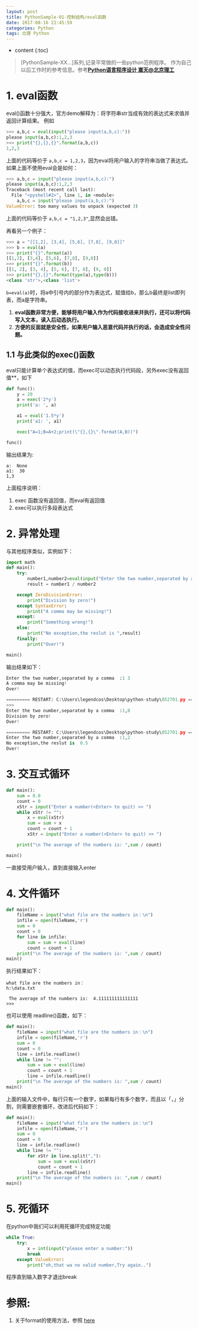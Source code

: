 ```yaml
---
layout: post
title: PythonSample-01-控制结构/eval函数
date: 2017-08-16 22:45:59
categories: Python
tags: 北理 Python
---
```

* content
{:toc}

> [PythonSample-XX...]系列,记录平常做的一些python范例程序。
> 作为自己以后工作时的参考信息。参考[**Python语言程序设计 嵩天@北京理工**](http://www.icourse163.org/learn/BIT-268001?tid=1002001005)

# 1. eval函数
eval()函数十分强大，官方demo解释为：将字符串str当成有效的表达式来求值并返回计算结果。
例如

```python
>>> a,b,c = eval(input("please input(a,b,c):"))
please input(a,b,c):1,2,3
>>> print("{},{},{}".format(a,b,c))
1,2,3
```
上面的代码等价于 `a,b,c = 1,2,3`，因为eval将用户输入的字符串当做了表达式。
如果上面不使用eval会是如何：

```python
>>> a,b,c = input("please input(a,b,c):")
please input(a,b,c):1,2,3
Traceback (most recent call last):
  File "<pyshell#2>", line 1, in <module>
    a,b,c = input("please input(a,b,c):")
ValueError: too many values to unpack (expected 3)
```
上面的代码等价于 `a,b,c = "1,2,3"`,显然会出错。

再看另一个例子：

```python
>>> a = "[[1,2], [3,4], [5,6], [7,8], [9,0]]"
>>> b = eval(a)
>>> print("{}".format(a))
[[1,2], [3,4], [5,6], [7,8], [9,0]]
>>> print("{}".format(b))
[[1, 2], [3, 4], [5, 6], [7, 8], [9, 0]]
>>> print("{},{}".format(type(a),type(b)))
<class 'str'>,<class 'list'>
```
`b=eval(a)`时，将a中引号内的部分作为表达式，赋值给b，那么b最终是list即列表，而a是字符串。

1. **eval函数非常方便，能够将用户输入作为代码接收进来并执行，还可以将代码写入文本，读入后动态执行。**
2. **方便的反面就是安全性，如果用户输入恶意代码并执行的话，会造成安全性问题。**

## 1.1 与此类似的exec()函数
eval只能计算单个表达式的值，而exec可以动态执行代码段，另外exec没有返回值**，如下

```python
def func():
    y = 20
    a = exec('2*y')
    print('a: ', a)

    a1 = eval('1.5*y')
    print('a1: ', a1)    

    exec("A=1;B=A+2;print(\"{},{}\".format(A,B))")

func()
```
输出结果为:

```
a:  None
a1:  30
1,3
```
上面程序说明：
1. exec 函数没有返回值，而eval有返回值
2. exec可以执行多段表达式

# 2. 异常处理
与其他程序类似，实例如下：

```python
import math
def main():
    try:
        number1,number2=eval(input("Enter the two number,separated by a comma  :"))
        result = number1 / number2

    except ZeroDivisionError:
        print("Division by zero!")
    except SyntaxError:
        print("A comma may be missing!")
    except:
        print("Something wrong!")
    else:
        print("No exception,the reslut is ",result)
    finally:
        print("Over!")

main()
```

输出结果如下：

```python
Enter the two number,separated by a comma  :1 3
A comma may be missing!
Over!

========= RESTART: C:\Users\legendcos\Desktop\python-study\052701.py =========
>>>
Enter the two number,separated by a comma  :1,0
Division by zero!
Over!

========= RESTART: C:\Users\legendcos\Desktop\python-study\052701.py =========
Enter the two number,separated by a comma  :1,2
No exception,the reslut is  0.5
Over!

```

# 3. 交互式循环

```python
def main():
    sum = 0.0
    count = 0
    xStr = input("Enter a number(<Enter> to quit) >> ")
    while xStr != "":
        x = eval(xStr)
        sum = sum + x
        count = count + 1
        xStr = input("Enter a number(<Enter> to quit) >> ")

    print("\n The average of the numbers is: ",sum / count)

main()
```
一直接受用户输入，直到直接输入enter

# 4. 文件循环

```python
def main():
    fileName = input("what file are the numbers in：\n")
    infile = open(fileName,'r')
    sum = 0
    count = 0
    for line in infile:
        sum = sum + eval(line)
        count = count + 1
    print("\n The average of the numbers is: ",sum / count)
main()
```

执行结果如下：

```pycon
what file are the numbers in：
h:\data.txt

 The average of the numbers is:  4.111111111111111
>>>
```

也可以使用 readline()函数，如下：

```python
def main():
    fileName = input("what file are the numbers in：\n")
    infile = open(fileName,'r')
    sum = 0
    count = 0
    line = infile.readline()
    while line != "":
        sum = sum + eval(line)
        count = count + 1
        line = infile.readline()
    print("\n The average of the numbers is: ",sum / count)
main()

```

上面的输入文件中，每行只有一个数字，如果每行有多个数字，而且以「，」分割，则需要嵌套循环，改进后代码如下：

```python
def main():
    fileName = input("what file are the numbers in：\n")
    infile = open(fileName,'r')
    sum = 0
    count = 0
    line = infile.readline()
    while line != "":
        for xStr in line.split(","):
            sum = sum + eval(xStr)
            count = count + 1
        line = infile.readline()
    print("\n The average of the numbers is: ",sum / count)
main()

```

# 5. 死循环
在python中我们可以利用死循环完成特定功能

```python
while True:
    try:
        x = int(input("please enter a number:"))
        break
    except ValueError:
        print("oh,that wa no valid number,Try again..")
```
程序直到输入数字才退出break


# 参照:
1. 关于format的使用方法，参照 [here](http://qiita.com/utanesuke/items/8f31753a353195da1a0f)
